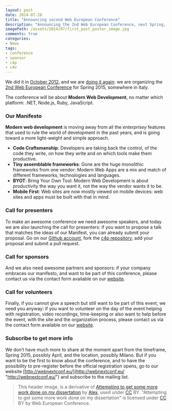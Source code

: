```yaml
---
layout: post
date: 2014-07-28
title: "Announcing second Web European Conference"
description: "Announcing the 2nd Web European Conference, next Spring, in Italy"
imagePath: /assets/2014/07/first_post_poster_image.jpg
comments: true
categories:
- News
tags:
- conference
- sponsor
- c4p
- c4v
---
```


We did it in [October 2012](http://2012.webnextconf.eu/), and we are [doing it again](http://webnextconf.eu/): we are organizing the [2nd Web European Conference](http://webnextconf.eu/) for Spring 2015, somewhere in Italy.

The conference will be about **Modern Web Development**, no matter which platform: .NET, Node.js, Ruby, JavaScript.

### Our Manifesto

**Modern web development** is moving away from all the _enterprisey_ features that used to rule the world of development in the past years, and is going toward a more light-weight and simple approach. 

*   **Code Craftsmanship**: Developers are taking back the control, of the code they write, on how they write and on which tools make them productive.
*   **Tiny assemblable frameworks**: Gone are the huge monolithic frameworks from one vendor: Modern Web Apps are a mix and match of different frameworks, technologies and languages.
*   **BYOT**: Bring Your Own Tool: Modern Web Development is about productivity the way you want it, not the way the vendor wants it to be.
*   **Mobile First**: Web sites are now mostly viewed on mobile devices: web sites and apps must be built with that in mind.  

### Call for presenters

To make an awesome conference we need awesome speakers, and today we are also launching the call for presenters: if you want to propose a talk that matches the ideas of our Manifest, you can already submit your proposal. Go on our [Github account](https://github.com/Web-European-Conference), fork the [c4p repository](https://github.com/Web-European-Conference/c4p), add your proposal and submit a pull request.

### Call for sponsors

And we also need awesome partners and sponsors: if your company embraces our manifesto, and want to be part of this conference, please contact us via the contact form available on our [website](http://webnextconf.eu).

### Call for volunteers

Finally, if you cannot give a speech but still want to be part of this event, we need you anyway: if you want to volunteer on the day of the event helping with registration, video recordings, time-keeping or also want to help before the event, with the site and the organization process, please contact us via the contact form available on our [website](http://webnextconf.eu).

### Subscribe to get more info

We don’t have much more to share at the moment apart from the timeframe, Spring 2015, possibly April, and the location, possibly Milano. But if you want to be the first to know about the conference, and to have the possibility to pre-register before the official registration opens, go to our website [http://webnextconf.eu/](http://webnextconf.eu/ "http://webnextconf.eu/") and subscribe to the mailing list.

>This header image, is a derivative of [Attempting to get some more work done on my dissertation](https://www.flickr.com/photos/a1ex/3316800986/in/photolist-646tnU-8BoJa-8de84K-6ejaSX-51zCMD-7inh7z-oQ5ih-8zfy43-8ehNMh-8utie-msC5U-cDMvJu-e8Epo6-d8GpRN-eveSN-4vaetF-7456uA-dCkr4-5FMTuT-4aTTPK-bCRd8S-5TjGrG-bHJTLr-8Bs3i-kTSoA8-NJ9Gp-cpbJbq-bF96Ax-d9Wqbh-6BjnWy-bhrMFH-bZU5KC-9dyrEp-24ZB6o-irZQKj-5722xf-dN6pLB-6pBmoP-6rRe1Y-nmzSMF-5dz8Fo-dS4kUY-iGHZU-wxS9e-aoUWG-kwa3Rz-nAReXU-6beoCQ-3CEUfQ-iqnepE) by [Alex](https://www.flickr.com/photos/a1ex/), used under [CC](https://creativecommons.org/licenses/by-nc-sa/2.0/) BY. "Attempting to get some more work done on my dissertation" is licensed under [CC](https://creativecommons.org/licenses/by-nc-sa/2.0/) BY by Web European Conference.

 
